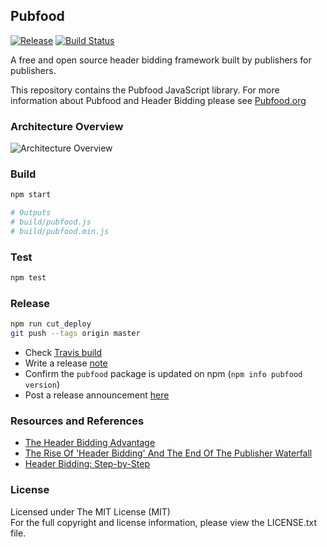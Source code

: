 ## Pubfood

[![Release][release-image]][release-url] [![Build Status][travis-image]][travis-url]


A free and open source header bidding framework built by publishers for publishers.

This repository contains the Pubfood JavaScript library. For more information
about Pubfood and Header Bidding please see [Pubfood.org](http://pubfood.org/) 


### Architecture Overview

![Architecture Overview](doc/pubfood-overview.png "Architecture Overview")


### Build

```bash
npm start

# Outputs
# build/pubfood.js
# build/pubfood.min.js
```

### Test

```bash
npm test
```


### Release

```bash
npm run cut_deploy
git push --tags origin master
```

- Check [Travis build](https://travis-ci.org/pubfood/pubfood)
- Write a release [note](https://github.com/pubfood/pubfood/releases)
- Confirm the `pubfood` package is updated on npm (`npm info pubfood version`)
- Post a release announcement [here](https://pubfood.slack.com/messages/general/)


### Resources and References

- [The Header Bidding Advantage](https://www.yieldbot.com/blog/header-bidding/)
- [The Rise Of 'Header Bidding' And The End Of The Publisher Waterfall](http://adexchanger.com/publishers/the-rise-of-header-bidding-and-the-end-of-the-publisher-waterfall/)
- [Header Bidding: Step-by-Step](http://www.adopsinsider.com/ad-exchanges/diagramming-the-header-bidding-redirect-path/)


### License

Licensed under The MIT License (MIT)  
For the full copyright and license information, please view the LICENSE.txt file.


[release-url]: https://www.npmjs.com/package/pubfood
[release-image]: https://badge.fury.io/js/pubfood.svg

[travis-url]: https://travis-ci.org/pubfood/pubfood
[travis-image]: https://travis-ci.org/pubfood/pubfood.svg?branch=master
